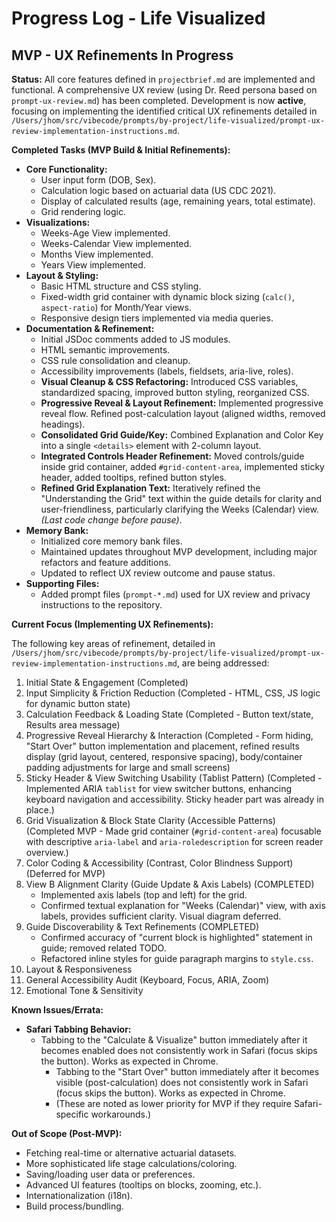 # Progress Log - Life Visualized

## MVP - UX Refinements In Progress

**Status:** All core features defined in `projectbrief.md` are implemented and functional. A comprehensive UX review (using Dr. Reed persona based on `prompt-ux-review.md`) has been completed. Development is now **active**, focusing on implementing the identified critical UX refinements detailed in `/Users/jhom/src/vibecode/prompts/by-project/life-visualized/prompt-ux-review-implementation-instructions.md`.

**Completed Tasks (MVP Build & Initial Refinements):**

* **Core Functionality:**
  * User input form (DOB, Sex).
  * Calculation logic based on actuarial data (US CDC 2021).
  * Display of calculated results (age, remaining years, total estimate).
  * Grid rendering logic.
* **Visualizations:**
  * Weeks-Age View implemented.
  * Weeks-Calendar View implemented.
  * Months View implemented.
  * Years View implemented.
* **Layout & Styling:**
  * Basic HTML structure and CSS styling.
  * Fixed-width grid container with dynamic block sizing (`calc()`, `aspect-ratio`) for Month/Year views.
  * Responsive design tiers implemented via media queries.
* **Documentation & Refinement:**
  * Initial JSDoc comments added to JS modules.
  * HTML semantic improvements.
  * CSS rule consolidation and cleanup.
  * Accessibility improvements (labels, fieldsets, aria-live, roles).
  * **Visual Cleanup & CSS Refactoring:** Introduced CSS variables, standardized spacing, improved button styling, reorganized CSS.
  * **Progressive Reveal & Layout Refinement:** Implemented progressive reveal flow. Refined post-calculation layout (aligned widths, removed headings).
  * **Consolidated Grid Guide/Key:** Combined Explanation and Color Key into a single `<details>` element with 2-column layout.
  * **Integrated Controls Header Refinement:** Moved controls/guide inside grid container, added `#grid-content-area`, implemented sticky header, added tooltips, refined button styles.
  * **Refined Grid Explanation Text:** Iteratively refined the "Understanding the Grid" text within the guide details for clarity and user-friendliness, particularly clarifying the Weeks (Calendar) view. *(Last code change before pause)*.
* **Memory Bank:**
  * Initialized core memory bank files.
  * Maintained updates throughout MVP development, including major refactors and feature additions.
  * Updated to reflect UX review outcome and pause status.
* **Supporting Files:**
  * Added prompt files (`prompt-*.md`) used for UX review and privacy instructions to the repository.

**Current Focus (Implementing UX Refinements):**

The following key areas of refinement, detailed in `/Users/jhom/src/vibecode/prompts/by-project/life-visualized/prompt-ux-review-implementation-instructions.md`, are being addressed:

1. Initial State & Engagement (Completed)
2. Input Simplicity & Friction Reduction (Completed - HTML, CSS, JS logic for dynamic button state)
3. Calculation Feedback & Loading State (Completed - Button text/state, Results area message)
4. Progressive Reveal Hierarchy & Interaction (Completed - Form hiding, "Start Over" button implementation and placement, refined results display (grid layout, centered, responsive spacing), body/container padding adjustments for large and small screens)
5. Sticky Header & View Switching Usability (Tablist Pattern) (Completed - Implemented ARIA `tablist` for view switcher buttons, enhancing keyboard navigation and accessibility. Sticky header part was already in place.)
6. Grid Visualization & Block State Clarity (Accessible Patterns) (Completed MVP - Made grid container (`#grid-content-area`) focusable with descriptive `aria-label` and `aria-roledescription` for screen reader overview.)
7. Color Coding & Accessibility (Contrast, Color Blindness Support) (Deferred for MVP)
8. View B Alignment Clarity (Guide Update & Axis Labels) (COMPLETED)
    * Implemented axis labels (top and left) for the grid.
    * Confirmed textual explanation for "Weeks (Calendar)" view, with axis labels, provides sufficient clarity. Visual diagram deferred.
9. Guide Discoverability & Text Refinements (COMPLETED)
    * Confirmed accuracy of "current block is highlighted" statement in guide; removed related TODO.
    * Refactored inline styles for guide paragraph margins to `style.css`.
10. Layout & Responsiveness
11. General Accessibility Audit (Keyboard, Focus, ARIA, Zoom)
12. Emotional Tone & Sensitivity

**Known Issues/Errata:**

* **Safari Tabbing Behavior:**
  * Tabbing to the "Calculate & Visualize" button immediately after it becomes enabled does not consistently work in Safari (focus skips the button). Works as expected in Chrome.
    * Tabbing to the "Start Over" button immediately after it becomes visible (post-calculation) does not consistently work in Safari (focus skips the button). Works as expected in Chrome.
    * (These are noted as lower priority for MVP if they require Safari-specific workarounds.)

**Out of Scope (Post-MVP):**

* Fetching real-time or alternative actuarial datasets.
* More sophisticated life stage calculations/coloring.
* Saving/loading user data or preferences.
* Advanced UI features (tooltips on blocks, zooming, etc.).
* Internationalization (i18n).
* Build process/bundling.
